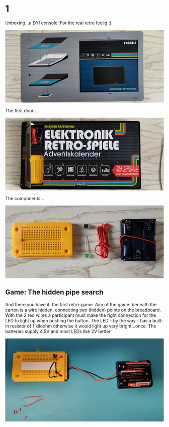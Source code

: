 # 1

Unboxing...a DYI console! For the real retro feelig :)

![console](console.jpg)

The first door...

![doorone](doorone.jpg)

The components...

![dayone](dayone.jpg)

## Game: The hidden pipe search

And there you have it: the first retro-game. Aim of the game: beneath the carton is a wire hidden, connecting two (hidden) points on the breadboard. With the 2 red wires a participant must make the right connection for the LED to light up when pushing the button. The LED - by the way - has a built-in resistor of 1 kiloohm otherwise it would light up very bright...once. The batteries supply 4,5V and most LEDs like 2V better.

![dayonegame](dayonegame.jpg)